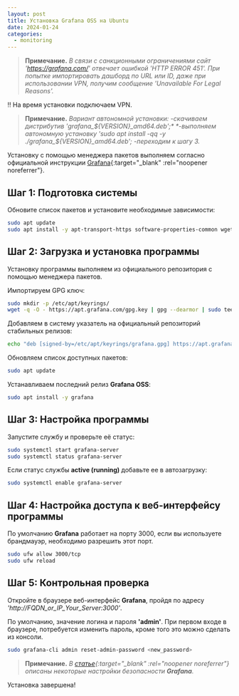 ```yaml
---
layout: post
title: Установка Grafana OSS на Ubuntu
date: 2024-01-24
categories:
  - monitoring
---
```


<!-- # Установка **Grafana OSS** на **Ubuntu** -->

> **Примечание.**
> *В связи с санкционными ограничениями сайт 'https://grafana.com/' отвечает ошибкой 'HTTP ERROR 451'.*
> *При попытке импортировать дашборд по URL или ID, даже при использовании VPN, получим сообщение 'Unavailable For Legal Reasons'.*

:bangbang: На время установки подключаем VPN.

> **Примечание.**
> *Вариант автономной установки:*
> *-скачиваем дистрибутив 'grafana_${VERSION}_amd64.deb';*
> *-выполняем автономную установку 'sudo apt install -qq -y ./grafana_${VERSION}_amd64.deb';*
> *-переходим к шагу 3.*

Установку с помощью менеджера пакетов выполняем согласно официальной инструкции [Grafana](https://web.archive.org/web/20240127092921/https://grafana.com/docs/grafana/latest/setup-grafana/installation/debian/#install-from-apt-repository){:target="_blank" :rel="noopener noreferrer"}.

## Шаг 1: Подготовка системы

Обновите список пакетов и установите необходимые зависимости:

```sh
sudo apt update
sudo apt install -y apt-transport-https software-properties-common wget
```

## Шаг 2: Загрузка и установка программы

Установку программы выполняем из официального репозитория с помощью менеджера пакетов.

Импортируем GPG ключ:

```sh
sudo mkdir -p /etc/apt/keyrings/
wget -q -O - https://apt.grafana.com/gpg.key | gpg --dearmor | sudo tee /etc/apt/keyrings/grafana.gpg > /dev/null
```

Добавляем в систему указатель на официальный репозиторий стабильных релизов:

```sh
echo "deb [signed-by=/etc/apt/keyrings/grafana.gpg] https://apt.grafana.com stable main" | sudo tee -a /etc/apt/sources.list.d/grafana.list
```

Обновляем список доступных пакетов:

```sh
sudo apt update
```

Устанавливаем последний релиз **Grafana OSS**:

```sh
sudo apt install -y grafana
```

## Шаг 3: Настройка программы

Запустите службу и проверьте её статус:

```sh
sudo systemctl start grafana-server
sudo systemctl status grafana-server
```

Если статус службы **active (running)** добавьте ее в автозагрузку:

```sh
sudo systemctl enable grafana-server
```

## Шаг 4: Настройка доступа к веб-интерфейсу программы

По умолчанию **Grafana** работает на порту 3000, если вы используете брандмауэр, необходимо разрешить этот порт.

```sh
sudo ufw allow 3000/tcp
sudo ufw reload
```

## Шаг 5: Контрольная проверка

Откройте в браузере веб-интерфейс **Grafana**, пройдя по адресу *'http://FQDN_or_IP_Your_Server:3000'*.

По умолчанию, значение логина и пароля **'admin'**. При первом входе в браузере, потребуется изменить пароль, кроме того это можно сделать из консоли.

```sh
sudo grafana-cli admin reset-admin-password <new_password>
```

> **Примечание.** *В [статье](https://www.digitalocean.com/community/tutorials/how-to-install-and-secure-grafana-on-ubuntu-22-04){:target="_blank" :rel="noopener noreferrer"} описаны некоторые настройки безопасности **Grafana**.*

Установка завершена!
